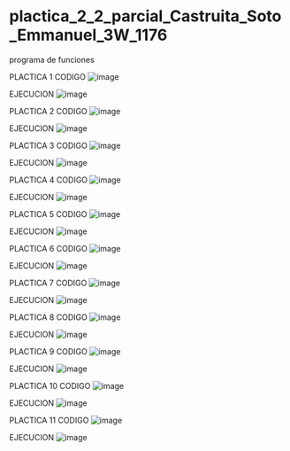 # plactica_2_2_parcial_Castruita_Soto_Emmanuel_3W_1176
programa de funciones

PLACTICA 1
CODIGO
![image](https://github.com/user-attachments/assets/386fa0a5-356f-4af4-9f3a-a0d2eca26d68)

EJECUCION
![image](https://github.com/user-attachments/assets/a7c6f1d3-ec01-4e8b-a241-8e299adb573e)

PLACTICA 2
CODIGO
![image](https://github.com/user-attachments/assets/5456dbe0-7c49-41e8-9fcd-9aa1f0a61050)

EJECUCION
![image](https://github.com/user-attachments/assets/a7ef05b7-a2c8-4a6f-af2e-d30ad996a6d8)

PLACTICA 3
CODIGO
![image](https://github.com/user-attachments/assets/80cb6fd0-be26-46c7-ab92-0b84a7437501)

EJECUCION
![image](https://github.com/user-attachments/assets/d2d1bbec-0559-4aae-89eb-46de2388a5e6)

PLACTICA 4
CODIGO
![image](https://github.com/user-attachments/assets/c8d623fe-0b74-4657-bd94-0d0dfd9f9a85)

EJECUCION
![image](https://github.com/user-attachments/assets/a653d3b9-2118-4192-ae08-74d803369ac7)

PLACTICA 5
CODIGO
![image](https://github.com/user-attachments/assets/0857664b-eaf9-4503-8589-5788cf59b3cf)

EJECUCION
![image](https://github.com/user-attachments/assets/532407ce-bf24-449d-9988-4cd8458e9e0b)

PLACTICA 6
CODIGO
![image](https://github.com/user-attachments/assets/b02aa93e-17b6-49c7-840e-8a9407a64799)

EJECUCION
![image](https://github.com/user-attachments/assets/3f70ecbc-d26f-49ed-a080-561228bfb7bf)

PLACTICA 7
CODIGO
![image](https://github.com/user-attachments/assets/f076eb06-01bc-4d49-94e0-4ca7d044a7c9)

EJECUCION
![image](https://github.com/user-attachments/assets/f8a8b205-e762-4022-a23e-7431b98c47e3)

PLACTICA 8
CODIGO
![image](https://github.com/user-attachments/assets/38b40bd4-491d-4ead-9993-a335bfa7ec29)

EJECUCION
![image](https://github.com/user-attachments/assets/3a0238b1-dae1-4c77-a2bb-52fec621ff6a)

PLACTICA 9
CODIGO
![image](https://github.com/user-attachments/assets/e55271d9-dea7-4470-ba61-0889123b6db9)

EJECUCION
![image](https://github.com/user-attachments/assets/5120056c-da71-4a6b-8504-313f297c2cf8)

PLACTICA 10
CODIGO
![image](https://github.com/user-attachments/assets/fdb8c7c1-cfe0-4110-bcb4-2aa26439a235)

EJECUCION
![image](https://github.com/user-attachments/assets/f4e1ee95-d276-4acd-b14f-07a41f705c1e)

PLACTICA 11
CODIGO
![image](https://github.com/user-attachments/assets/036ea9f0-b5ac-4878-a662-8edc3097c85d)

EJECUCION
![image](https://github.com/user-attachments/assets/c0e2e4d2-95df-415b-a183-aaed0f9aa63a)

